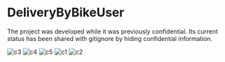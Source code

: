 # DeliveryByBikeUser
The project was developed while it was previously confidential. Its current status has been shared with gitignore by hiding confidential information.

![c3](https://user-images.githubusercontent.com/73459364/218675037-d5f16b69-f75e-4528-8166-852720f89b17.png) ![c4](https://user-images.githubusercontent.com/73459364/218675046-a64a8d40-4038-4b17-90cd-c678a959bb56.png) ![c5](https://user-images.githubusercontent.com/73459364/218675050-75a144d6-0d0b-40b4-b606-ef2cd5c0779a.png) ![c1](https://user-images.githubusercontent.com/73459364/218675453-53452579-9345-408a-9643-fe0103916238.png) ![c2](https://user-images.githubusercontent.com/73459364/218675462-26d90e53-20a0-4c0f-bcfe-f7d33ce34dce.png)
